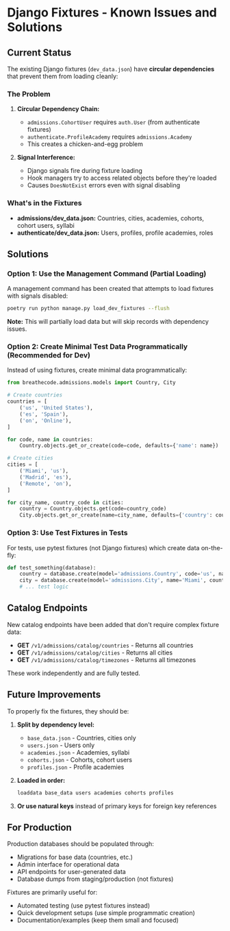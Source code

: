 # Django Fixtures - Known Issues and Solutions

## Current Status

The existing Django fixtures (`dev_data.json`) have **circular dependencies** that prevent them from loading cleanly:

### The Problem

1. **Circular Dependency Chain:**
   - `admissions.CohortUser` requires `auth.User` (from authenticate fixtures)
   - `authenticate.ProfileAcademy` requires `admissions.Academy`
   - This creates a chicken-and-egg problem

2. **Signal Interference:**
   - Django signals fire during fixture loading
   - Hook managers try to access related objects before they're loaded
   - Causes `DoesNotExist` errors even with signal disabling

### What's in the Fixtures

- **admissions/dev_data.json:** Countries, cities, academies, cohorts, cohort users, syllabi
- **authenticate/dev_data.json:** Users, profiles, profile academies, roles

## Solutions

### Option 1: Use the Management Command (Partial Loading)

A management command has been created that attempts to load fixtures with signals disabled:

```bash
poetry run python manage.py load_dev_fixtures --flush
```

**Note:** This will partially load data but will skip records with dependency issues.

### Option 2: Create Minimal Test Data Programmatically (Recommended for Dev)

Instead of using fixtures, create minimal data programmatically:

```python
from breathecode.admissions.models import Country, City

# Create countries
countries = [
    ('us', 'United States'),
    ('es', 'Spain'),
    ('on', 'Online'),
]

for code, name in countries:
    Country.objects.get_or_create(code=code, defaults={'name': name})

# Create cities
cities = [
    ('Miami', 'us'),
    ('Madrid', 'es'),
    ('Remote', 'on'),
]

for city_name, country_code in cities:
    country = Country.objects.get(code=country_code)
    City.objects.get_or_create(name=city_name, defaults={'country': country})
```

### Option 3: Use Test Fixtures in Tests

For tests, use pytest fixtures (not Django fixtures) which create data on-the-fly:

```python
def test_something(database):
    country = database.create(model='admissions.Country', code='us', name='USA')
    city = database.create(model='admissions.City', name='Miami', country=country)
    # ... test logic
```

## Catalog Endpoints

New catalog endpoints have been added that don't require complex fixture data:

- **GET** `/v1/admissions/catalog/countries` - Returns all countries
- **GET** `/v1/admissions/catalog/cities` - Returns all cities  
- **GET** `/v1/admissions/catalog/timezones` - Returns all timezones

These work independently and are fully tested.

## Future Improvements

To properly fix the fixtures, they should be:

1. **Split by dependency level:**
   - `base_data.json` - Countries, cities only
   - `users.json` - Users only
   - `academies.json` - Academies, syllabi
   - `cohorts.json` - Cohorts, cohort users
   - `profiles.json` - Profile academies

2. **Loaded in order:**
   ```bash
   loaddata base_data users academies cohorts profiles
   ```

3. **Or use natural keys** instead of primary keys for foreign key references

## For Production

Production databases should be populated through:
- Migrations for base data (countries, etc.)
- Admin interface for operational data
- API endpoints for user-generated data
- Database dumps from staging/production (not fixtures)

Fixtures are primarily useful for:
- Automated testing (use pytest fixtures instead)
- Quick development setups (use simple programmatic creation)
- Documentation/examples (keep them small and focused)

